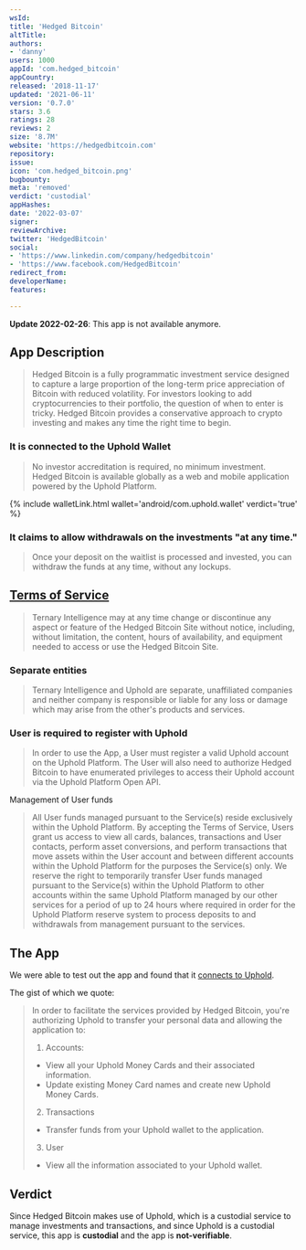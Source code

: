 ```yaml
---
wsId: 
title: 'Hedged Bitcoin'
altTitle: 
authors:
- 'danny'
users: 1000
appId: 'com.hedged_bitcoin'
appCountry: 
released: '2018-11-17'
updated: '2021-06-11'
version: '0.7.0'
stars: 3.6
ratings: 28
reviews: 2
size: '8.7M'
website: 'https://hedgedbitcoin.com'
repository: 
issue: 
icon: 'com.hedged_bitcoin.png'
bugbounty: 
meta: 'removed'
verdict: 'custodial'
appHashes: 
date: '2022-03-07'
signer: 
reviewArchive: 
twitter: 'HedgedBitcoin'
social:
- 'https://www.linkedin.com/company/hedgedbitcoin'
- 'https://www.facebook.com/HedgedBitcoin'
redirect_from: 
developerName: 
features: 

---
```


**Update 2022-02-26**: This app is not available anymore.

## App Description

> Hedged Bitcoin is a fully programmatic investment service designed to capture a large proportion of the long-term price appreciation of Bitcoin with reduced volatility. For investors looking to add cryptocurrencies to their portfolio, the question of when to enter is tricky. Hedged Bitcoin provides a conservative approach to crypto investing and makes any time the right time to begin.

### It is connected to the Uphold Wallet

> No investor accreditation is required, no minimum investment. Hedged Bitcoin is available globally as a web and mobile application powered by the Uphold Platform.

{% include walletLink.html wallet='android/com.uphold.wallet' verdict='true' %}

### It claims to allow withdrawals on the investments "at any time."

> Once your deposit on the waitlist is processed and invested, you can withdraw the funds at any time, without any lockups.

## [Terms of Service](https://support.hedgedbitcoin.com/hc/en-us/articles/360018818751-Terms-of-Service-and-Privacy-Policy)

> Ternary Intelligence may at any time change or discontinue any aspect or feature of the Hedged Bitcoin Site without notice, including, without limitation, the content, hours of availability, and equipment needed to access or use the Hedged Bitcoin Site.

### Separate entities

> Ternary Intelligence and Uphold are separate, unaffiliated companies and neither company is responsible or liable for any loss or damage which may arise from the other's products and services.

### User is required to register with Uphold

> In order to use the App, a User must register a valid Uphold account on the Uphold Platform. The User will also need to authorize Hedged Bitcoin to have enumerated privileges to access their Uphold account via the Uphold Platform Open API.

Management of User funds

> All User funds managed pursuant to the Service(s) reside exclusively within the Uphold Platform. By accepting the Terms of Service, Users grant us access to view all cards, balances, transactions and User contacts, perform asset conversions, and perform transactions that move assets within the User account and between different accounts within the Uphold Platform for the purposes the Service(s) only. We reserve the right to temporarily transfer User funds managed pursuant to the Service(s) within the Uphold Platform to other accounts within the same Uphold Platform managed by our other services for a period of up to 24 hours where required in order for the Uphold Platform reserve system to process deposits to and withdrawals from management pursuant to the services.

## The App

We were able to test out the app and found that it [connects to Uphold](https://twitter.com/BitcoinWalletz/status/1463086346172448773).

The gist of which we quote:

> In order to facilitate the services provided by Hedged Bitcoin, you're authorizing Uphold to transfer your personal data and allowing the application to:
>
> 1. Accounts:
> - View all your Uphold Money Cards and their associated information.
> - Update existing Money Card names and create new Uphold Money Cards.
>
> 2. Transactions
> - Transfer funds from your Uphold wallet to the application.
>
> 3. User
> - View all the information associated to your Uphold wallet.

## Verdict

Since Hedged Bitcoin makes use of Uphold, which is a custodial service to manage investments and transactions, and since Uphold is a custodial service, this app is **custodial** and the app is **not-verifiable**. 

